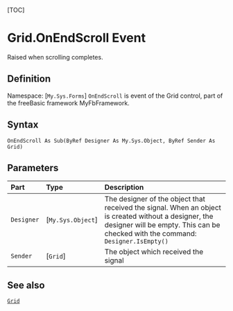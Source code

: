 [TOC]
# Grid.OnEndScroll Event
Raised when scrolling completes.
## Definition
Namespace: [`My.Sys.Forms`]
`OnEndScroll` is event of the Grid control, part of the freeBasic framework MyFbFramework.
## Syntax
```freeBasic
OnEndScroll As Sub(ByRef Designer As My.Sys.Object, ByRef Sender As Grid)
```

## Parameters

|Part|Type|Description|
| :------------ | :------------ | :------------ |
|`Designer`|[`My.Sys.Object`]|The designer of the object that received the signal. When an object is created without a designer, the designer will be empty. This can be checked with the command: `Designer.IsEmpty()`|
|`Sender`|[`Grid`]|The object which received the signal|

## See also
[`Grid`](Grid.md)
